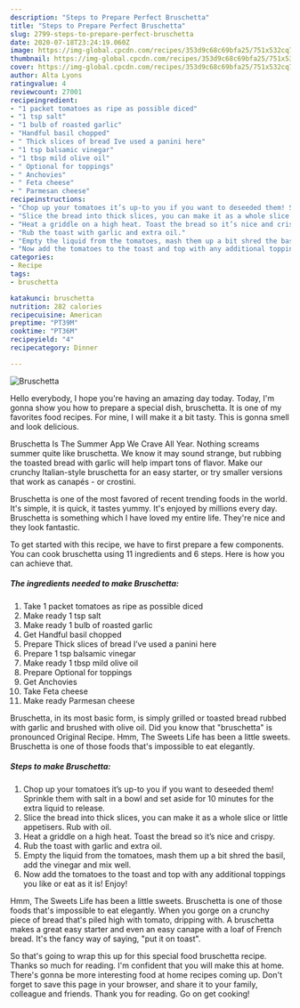 ```yaml
---
description: "Steps to Prepare Perfect Bruschetta"
title: "Steps to Prepare Perfect Bruschetta"
slug: 2799-steps-to-prepare-perfect-bruschetta
date: 2020-07-18T23:24:19.060Z
image: https://img-global.cpcdn.com/recipes/353d9c68c69bfa25/751x532cq70/bruschetta-recipe-main-photo.jpg
thumbnail: https://img-global.cpcdn.com/recipes/353d9c68c69bfa25/751x532cq70/bruschetta-recipe-main-photo.jpg
cover: https://img-global.cpcdn.com/recipes/353d9c68c69bfa25/751x532cq70/bruschetta-recipe-main-photo.jpg
author: Alta Lyons
ratingvalue: 4
reviewcount: 27001
recipeingredient:
- "1 packet tomatoes as ripe as possible diced"
- "1 tsp salt"
- "1 bulb of roasted garlic"
- "Handful basil chopped"
- " Thick slices of bread Ive used a panini here"
- "1 tsp balsamic vinegar"
- "1 tbsp mild olive oil"
- " Optional for toppings"
- " Anchovies"
- " Feta cheese"
- " Parmesan cheese"
recipeinstructions:
- "Chop up your tomatoes it’s up-to you if you want to deseeded them! Sprinkle them with salt in a bowl and set aside for 10 minutes for the extra liquid to release."
- "Slice the bread into thick slices, you can make it as a whole slice or little appetisers. Rub with oil."
- "Heat a griddle on a high heat. Toast the bread so it’s nice and crispy."
- "Rub the toast with garlic and extra oil."
- "Empty the liquid from the tomatoes, mash them up a bit shred the basil, add the vinegar and mix well."
- "Now add the tomatoes to the toast and top with any additional toppings you like or eat as it is! Enjoy!"
categories:
- Recipe
tags:
- bruschetta

katakunci: bruschetta 
nutrition: 282 calories
recipecuisine: American
preptime: "PT39M"
cooktime: "PT36M"
recipeyield: "4"
recipecategory: Dinner

---
```



![Bruschetta](https://img-global.cpcdn.com/recipes/353d9c68c69bfa25/751x532cq70/bruschetta-recipe-main-photo.jpg)

Hello everybody, I hope you're having an amazing day today. Today, I'm gonna show you how to prepare a special dish, bruschetta. It is one of my favorites food recipes. For mine, I will make it a bit tasty. This is gonna smell and look delicious.

Bruschetta Is The Summer App We Crave All Year. Nothing screams summer quite like bruschetta. We know it may sound strange, but rubbing the toasted bread with garlic will help impart tons of flavor. Make our crunchy Italian-style bruschetta for an easy starter, or try smaller versions that work as canapés - or crostini.

Bruschetta is one of the most favored of recent trending foods in the world. It's simple, it is quick, it tastes yummy. It's enjoyed by millions every day. Bruschetta is something which I have loved my entire life. They're nice and they look fantastic.


To get started with this recipe, we have to first prepare a few components. You can cook bruschetta using 11 ingredients and 6 steps. Here is how you can achieve that.

<!--inarticleads1-->

##### The ingredients needed to make Bruschetta:

1. Take 1 packet tomatoes as ripe as possible diced
1. Make ready 1 tsp salt
1. Make ready 1 bulb of roasted garlic
1. Get Handful basil chopped
1. Prepare  Thick slices of bread I’ve used a panini here
1. Prepare 1 tsp balsamic vinegar
1. Make ready 1 tbsp mild olive oil
1. Prepare  Optional for toppings
1. Get  Anchovies
1. Take  Feta cheese
1. Make ready  Parmesan cheese


Bruschetta, in its most basic form, is simply grilled or toasted bread rubbed with garlic and brushed with olive oil. Did you know that &#34;bruschetta&#34; is pronounced Original Recipe. Hmm, The Sweets Life has been a little sweets. Bruschetta is one of those foods that&#39;s impossible to eat elegantly. 

<!--inarticleads2-->

##### Steps to make Bruschetta:

1. Chop up your tomatoes it’s up-to you if you want to deseeded them! Sprinkle them with salt in a bowl and set aside for 10 minutes for the extra liquid to release.
1. Slice the bread into thick slices, you can make it as a whole slice or little appetisers. Rub with oil.
1. Heat a griddle on a high heat. Toast the bread so it’s nice and crispy.
1. Rub the toast with garlic and extra oil.
1. Empty the liquid from the tomatoes, mash them up a bit shred the basil, add the vinegar and mix well.
1. Now add the tomatoes to the toast and top with any additional toppings you like or eat as it is! Enjoy!


Hmm, The Sweets Life has been a little sweets. Bruschetta is one of those foods that&#39;s impossible to eat elegantly. When you gorge on a crunchy piece of bread that&#39;s piled high with tomato, dripping with. A bruschetta makes a great easy starter and even an easy canape with a loaf of French bread. It&#39;s the fancy way of saying, &#34;put it on toast&#34;. 

So that's going to wrap this up for this special food bruschetta recipe. Thanks so much for reading. I'm confident that you will make this at home. There's gonna be more interesting food at home recipes coming up. Don't forget to save this page in your browser, and share it to your family, colleague and friends. Thank you for reading. Go on get cooking!
